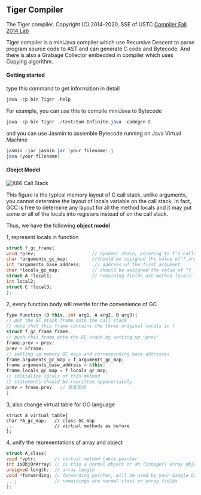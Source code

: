 ## Tiger Compiler 

The Tiger compiler. Copyright (C) 2014-2020, SSE of USTC [Compiler Fall 2014 Lab](http://staff.ustc.edu.cn/~bjhua/courses/compiler/2014/)

Tiger compiler is a miniJava compiler which use Recursive Descent to parse program source code to AST and can generate C code and Bytecode. And there is also a Grabage Collector embedded in compiler which uses Copying algorithm.

#### Getting started

type this command to get information in detail

```java
java -cp bin Tiger -help
```

For example, you can use this to compile miniJava to Bytecode

```java
java -cp bin Tiger ./test/Sum-Infinite.java -codegen C
```

and you can use Jasmin to assemble Bytecode running on Java Virtual Machine

```java
jasmin -jar jasmin.jar (your filename).j
java (your filename)
```

#### Obejct Model

![X86 Call Stack](C:\Users\Administrator\AppData\Roaming\Typora\typora-user-images\image-20200404130726398.png)

This figure is the typical memory layout of C call stack, unlike arguments, you cannot determine the layout of locals  variable on the call stack. In fact, GCC is free to determine any layout for all the method locals and it may put some or all of the locals into registers instead of on the call stack.

Thus, we have the following **object model**

1, represent locals in function

```c++
struct f_gc_frame{
void *prev;              		// dynamic chain, pointing to f's caller's GC frame
char *arguments_gc_map;  		//should be assigned the value of"f_arguments_gc_map"
int *arguments_base_address;     // address of the first argument
char *locals_gc_map;     		// should be assigned the value of "f_locals_gc_map"
struct A *local1;        		// remaining fields are method locals
int local2;			 
struct C *local3;
};
```

2, every function body will rewrite for the convenience of GC

```c++
Type function (D this, int arg1, A arg2, B arg3){
// put the GC stack frame onto the call stack
// note that this frame contains the three original locals in f
struct f_gc_frame frame;   
// push this frame onto the GC stack by setting up "prev"
frame.prev = prev;
prev = &frame; 
// setting up memory GC maps and corresponding base addresses
frame.arguments_gc_map = f_arguments_gc_map;
frame.arguments_base_address = &this;
frame.locals_gc_map = f_locals_gc_map;
// initialize locals of this method 
// statements should be rewritten apporpriately
prev = frame.prev	// 恢复现场
}
```

3, also change virtual table for OO language

```
struct A_virtual_table{
char *A_gc_map;   // class GC map
...               // virtual methods as before
};
```

4, unify the representations of array and object

```c++
struct A_class{
void *vptr;       // virtual method table pointer
int isObjOrArray; // is this a normal object or an (integer) array object?
unsigned length;  // array length
void *forwarding; // forwarding pointer, will be used by your Gimple GC
...;              // remainings are normal class or array fields
};
```




